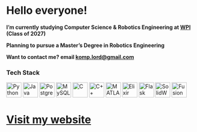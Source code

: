 # Hello everyone!

**I’m currently studying Computer Science & Robotics Engineering at [WPI](https://www.wpi.edu/) (Class of 2027)**

**Planning to pursue a Master’s Degree in Robotics Engineering**

**Want to contact me? email komp.lord@gmail.com**

### Tech Stack

<p align="left">
  <img src="https://raw.githubusercontent.com/dheereshagrwal/coloured-icons/master/public/logos/technology/python/python.svg" alt="Python" width="40" height="40"/>
  <img src="https://raw.githubusercontent.com/dheereshagrwal/coloured-icons/master/public/logos/technology/java/java.svg" alt="Java" width="40" height="40"/>
  <img src="https://raw.githubusercontent.com/dheereshagrwal/coloured-icons/master/public/logos/technology/postgresql/postgresql.svg" alt="PostgreSQL" width="40" height="40"/>
  <img src="https://raw.githubusercontent.com/dheereshagrwal/coloured-icons/master/public/logos/technology/mysql/mysql.svg" alt="MySQL" width="40" height="40"/>
  <img src="https://raw.githubusercontent.com/dheereshagrwal/coloured-icons/master/public/logos/technology/c/c.svg" alt="C" width="40" height="40"/>
  <img src="https://raw.githubusercontent.com/dheereshagrwal/coloured-icons/master/public/logos/technology/cpp/cpp.svg" alt="C++" width="40" height="40"/>
  <img src="https://raw.githubusercontent.com/dheereshagrwal/coloured-icons/master/public/logos/technology/matlab/matlab.svg" alt="MATLAB" width="40" height="40"/>
  <img src="https://raw.githubusercontent.com/dheereshagrwal/coloured-icons/master/public/logos/technology/elixir/elixir.svg" alt="Elixir" width="40" height="40"/>
  <img src="https://github.com/dheereshagrwal/coloured-icons/blob/master/public/logos/technology/flask/flask.svg" alt="Flask" width="40" height="40"/>
  <img src="https://raw.githubusercontent.com/dheereshagrwal/coloured-icons/master/public/logos/technology/solidworks/solidworks.svg" alt="SolidWorks" width="40" height="40"/>
  <img src="https://raw.githubusercontent.com/dheereshagrwal/coloured-icons/master/public/logos/technology/fusion360/fusion360.svg" alt="Fusion 360" width="40" height="40"/>
</p>


# [Visit my website](https://mshestopalov.pythonanywhere.com)
